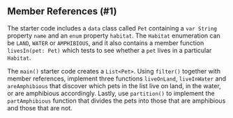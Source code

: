 ## Member References (#1)

The starter code includes a `data` class called `Pet` containing a `var String`
property `name` and an `enum` property `habitat`. The `Habitat` enumeration can
be `LAND`, `WATER` or `AMPHIBIOUS`, and it also contains a member function
`livesIn(pet: Pet)` which tests to see whether a `pet` lives in a particular
`Habitat`.

The `main()` starter code creates a `List<Pet>`. Using `filter()` together with
member references, implement three functions `liveOnLand`, `liveInWater` and
`areAmphibious` that discover which pets in the list live on land, in the water,
or are amphibious accordingly. Lastly, use `partition()` to implement
the `partAmphibious` function that divides the pets into those that are amphibious
and those that are not.